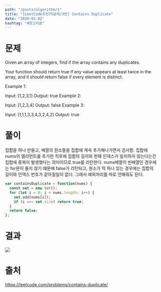 ```yaml
---
path: "/posts/algorithm/1"
title: "[LeetCode추천75문제/3번] Contains Duplicate"
date: "2020-01-02"
hashtag: "#알고리즘"
---
```


# 문제

Given an array of integers, find if the array contains any duplicates.

Your function should return true if any value appears at least twice in the array, and it should return false if every element is distinct.

Example 1:

Input: [1,2,3,1]
Output: true
Example 2:

Input: [1,2,3,4]
Output: false
Example 3:

Input: [1,1,1,3,3,4,3,2,4,2]
Output: true

# 풀이

집합을 하나 만들고, 배열의 원소들을 집합에 계속 추가해나가면서 검사함.
집합에 nums의 엘리먼트를 추가한 직후에 집합의 길이와 현재 인덱스가 일치하지 않는다는건 집합에 중복이 발생했다는 의미이므로 true를 리턴한다.
nums배열이 빈배열인 경우에는 for문이 돌지 않기 떄문에 false가 리턴되고,
원소가 딱 하나 있는 경우에는 집합의 길이와 인덱스 번호가 같아질일이 없다. 그래서 예외처리를 따로 안해줘도 된다.

```javascript
var containsDuplicate = function(nums) {
  const set = new Set();
  for (let i = 0; i < nums.length; i++) {
    set.add(nums[i]);
    if (i === set.size) return true;
  }
  return false;
};
```

# 결과

![](/images/2020-01-02-23-04.png)

# 출처

https://leetcode.com/problems/contains-duplicate/
